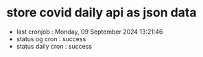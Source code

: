 # store covid daily api as json data

- last cronjob : Monday, 09 September 2024 13:21:46
- status og cron : success
- status daily cron : success
      
      